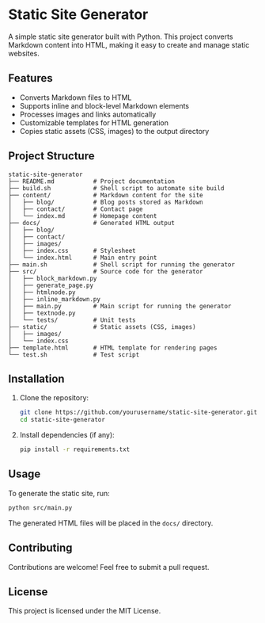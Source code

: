 # Static Site Generator

A simple static site generator built with Python. This project converts Markdown content into HTML, making it easy to create and manage static websites.

## Features
- Converts Markdown files to HTML
- Supports inline and block-level Markdown elements
- Processes images and links automatically
- Customizable templates for HTML generation
- Copies static assets (CSS, images) to the output directory

## Project Structure
```
static-site-generator
├── README.md           # Project documentation
├── build.sh            # Shell script to automate site build
├── content/            # Markdown content for the site
│   ├── blog/           # Blog posts stored as Markdown
│   ├── contact/        # Contact page
│   └── index.md        # Homepage content
├── docs/               # Generated HTML output
│   ├── blog/
│   ├── contact/
│   ├── images/
│   ├── index.css       # Stylesheet
│   └── index.html      # Main entry point
├── main.sh             # Shell script for running the generator
├── src/                # Source code for the generator
│   ├── block_markdown.py
│   ├── generate_page.py
│   ├── htmlnode.py
│   ├── inline_markdown.py
│   ├── main.py         # Main script for running the generator
│   ├── textnode.py
│   └── tests/          # Unit tests
├── static/             # Static assets (CSS, images)
│   ├── images/
│   └── index.css
├── template.html       # HTML template for rendering pages
└── test.sh             # Test script
```

## Installation
1. Clone the repository:
   ```sh
   git clone https://github.com/yourusername/static-site-generator.git
   cd static-site-generator
   ```
2. Install dependencies (if any):
   ```sh
   pip install -r requirements.txt
   ```

## Usage
To generate the static site, run:
```sh
python src/main.py
```
The generated HTML files will be placed in the `docs/` directory.

## Contributing
Contributions are welcome! Feel free to submit a pull request.

## License
This project is licensed under the MIT License.

